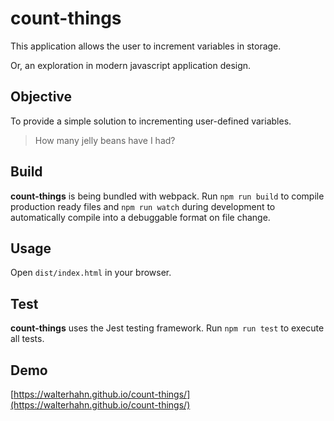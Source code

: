# count-things

This application allows the user to increment variables in storage.

Or, an exploration in modern javascript application design.

## Objective

To provide a simple solution to incrementing user-defined variables.

> How many jelly beans have I had?

## Build

**count-things** is being bundled with webpack.  Run `npm run build` to compile production ready files and `npm run watch` during development to automatically compile into a debuggable format on file change.

## Usage

Open `dist/index.html` in your browser.

## Test

**count-things** uses the Jest testing framework. Run `npm run test` to execute all tests.

## Demo

[https://walterhahn.github.io/count-things/](https://walterhahn.github.io/count-things/)
